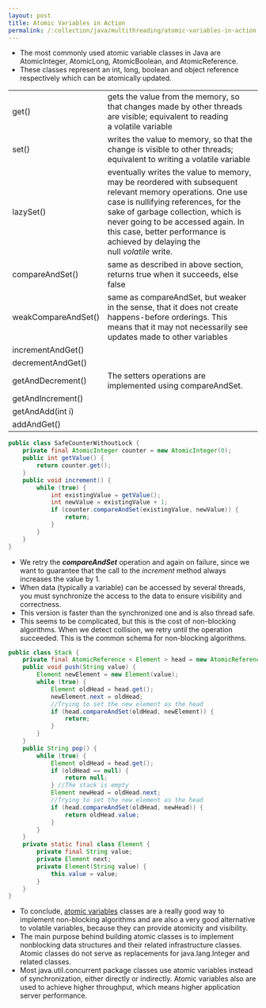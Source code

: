 ```yaml
---
layout: post
title: Atomic Variables in Action
permalink: /:collection/java/multithreading/atomic-variables-in-action
---
```



* The most commonly used atomic variable classes in Java are AtomicInteger, AtomicLong, AtomicBoolean, and AtomicReference. 
* These classes represent an int, long, boolean and object reference respectively which can be atomically updated.

|||
---|---
get()				| gets the value from the memory, so that changes made by other threads are visible; equivalent to reading a volatile variable
set()				| writes the value to memory, so that the change is visible to other threads; equivalent to writing a volatile variable
lazySet() 			| eventually writes the value to memory, may be reordered with subsequent relevant memory operations. One use case is nullifying references, for the sake of garbage collection, which is never going to be accessed again. In this case, better performance is achieved by delaying the null *volatile* write.
compareAndSet() 	| same as described in above section, returns true when it succeeds, else false
weakCompareAndSet()	| same as compareAndSet, but weaker in the sense, that it does not create happens-before orderings. This means that it may not necessarily see updates made to other variables
incrementAndGet()	|
decrementAndGet()	|
getAndDecrement()	| The setters operations are implemented using compareAndSet.
getAndIncrement()	|
getAndAdd(int i)	|
addAndGet()	 		|

```java
public class SafeCounterWithoutLock {
    private final AtomicInteger counter = new AtomicInteger(0);
    public int getValue() {
        return counter.get();
    }
    public void increment() {
        while (true) {
            int existingValue = getValue();
            int newValue = existingValue + 1;
            if (counter.compareAndSet(existingValue, newValue)) { 
                return;
            }
        }
    }
}
```

* We retry the ***compareAndSet*** operation and again on failure, since we want to guarantee that the call to the *increment* method always increases the value by 1.
* When data (typically a variable) can be accessed by several threads, you must synchronize the access to the data to ensure visibility and correctness.
* This version is faster than the synchronized one and is also thread safe.
* This seems to be complicated, but this is the cost of non-blocking algorithms. When we detect collision, we retry until the operation succeeded. This is the common schema for non-blocking algorithms.

```java
public class Stack {
    private final AtomicReference < Element > head = new AtomicReference < Element > (null);
    public void push(String value) {
        Element newElement = new Element(value);
        while (true) {
            Element oldHead = head.get();
            newElement.next = oldHead;
            //Trying to set the new element as the head
            if (head.compareAndSet(oldHead, newElement)) {
                return;
            }
        }
    }
    public String pop() {
        while (true) {
            Element oldHead = head.get();
            if (oldHead == null) {
                return null;
            } //The stack is empty
            Element newHead = oldHead.next;
            //Trying to set the new element as the head
            if (head.compareAndSet(oldHead, newHead)) {
                return oldHead.value;
            }
        }
    }
    private static final class Element {
        private final String value;
        private Element next;
        private Element(String value) {
            this.value = value;
        }
    }
}
```

* To conclude, [atomic variables](https://dzone.com/articles/java-concurrency-%E2%80%93-part-6) classes are a really good way to implement non-blocking algorithms and are also a very good alternative to volatile variables, because they can provide atomicity and visibility.
* The main purpose behind building atomic classes is to implement nonblocking data structures and their related infrastructure classes. Atomic classes do not serve as replacements for java.lang.Integer and related classes. 
* Most java.util.concurrent package classes use atomic variables instead of synchronization, either directly or indirectly. 
Atomic variables also are used to achieve higher throughput, which means higher application server performance.
